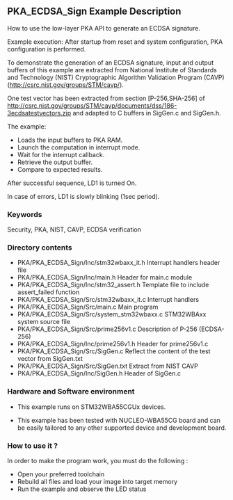 ## <b>PKA_ECDSA_Sign Example Description</b>

How to use the low-layer PKA API to generate an ECDSA signature.

Example execution:
After startup from reset and system configuration, PKA configuration is performed.

To demonstrate the generation of an ECDSA signature, input and output buffers of this
example are extracted from National Institute of Standards and Technology (NIST)
Cryptographic Algorithm Validation Program (CAVP) (http://csrc.nist.gov/groups/STM/cavp/).

One test vector has been extracted from section [P-256,SHA-256] of 
http://csrc.nist.gov/groups/STM/cavp/documents/dss/186-3ecdsatestvectors.zip
and adapted to C buffers in SigGen.c and SigGen.h.

The example:

 - Loads the input buffers to PKA RAM.
 - Launch the computation in interrupt mode.
 - Wait for the interrupt callback.
 - Retrieve the output buffer.
 - Compare to expected results.

After successful sequence, LD1 is turned On.

In case of errors, LD1 is slowly blinking (1sec period).

### <b>Keywords</b>

Security, PKA, NIST, CAVP, ECDSA verification

### <b>Directory contents</b>

  - PKA/PKA_ECDSA_Sign/Inc/stm32wbaxx_it.h         Interrupt handlers header file
  - PKA/PKA_ECDSA_Sign/Inc/main.h                  Header for main.c module
  - PKA/PKA_ECDSA_Sign/Inc/stm32_assert.h          Template file to include assert_failed function
  - PKA/PKA_ECDSA_Sign/Src/stm32wbaxx_it.c         Interrupt handlers
  - PKA/PKA_ECDSA_Sign/Src/main.c                  Main program
  - PKA/PKA_ECDSA_Sign/Src/system_stm32wbaxx.c     STM32WBAxx system source file
  - PKA/PKA_ECDSA_Sign/Src/prime256v1.c            Description of P-256 (ECDSA-256)
  - PKA/PKA_ECDSA_Sign/Inc/prime256v1.h            Header for prime256v1.c
  - PKA/PKA_ECDSA_Sign/Src/SigGen.c                Reflect the content of the test vector from SigGen.txt
  - PKA/PKA_ECDSA_Sign/Src/SigGen.txt              Extract from NIST CAVP
  - PKA/PKA_ECDSA_Sign/Inc/SigGen.h                Header of SigGen.c

### <b>Hardware and Software environment</b> 

  - This example runs on STM32WBA55CGUx devices.
    
  - This example has been tested with NUCLEO-WBA55CG board and can be
    easily tailored to any other supported device and development board.

### <b>How to use it ?</b> 

In order to make the program work, you must do the following :

 - Open your preferred toolchain
 - Rebuild all files and load your image into target memory
 - Run the example and observe the LED status

